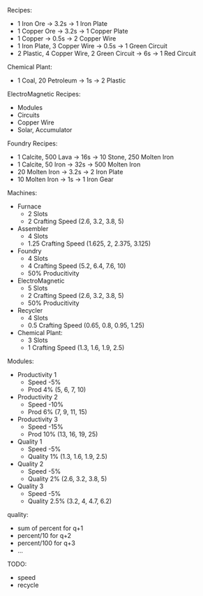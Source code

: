 Recipes:
- 1 Iron Ore -> 3.2s -> 1 Iron Plate 
- 1 Copper Ore -> 3.2s -> 1 Copper Plate 
- 1 Copper -> 0.5s -> 2 Copper Wire
- 1 Iron Plate, 3 Copper Wire -> 0.5s -> 1 Green Circuit
- 2 Plastic, 4 Copper Wire, 2 Green Circuit -> 6s -> 1 Red Circuit

Chemical Plant:
- 1 Coal, 20 Petroleum -> 1s -> 2 Plastic

ElectroMagnetic Recipes:
- Modules
- Circuits
- Copper Wire
- Solar, Accumulator

Foundry Recipes:
- 1 Calcite, 500 Lava -> 16s -> 10 Stone, 250 Molten Iron
- 1 Calcite, 50 Iron -> 32s -> 500 Molten Iron
- 20 Molten Iron -> 3.2s -> 2 Iron Plate
- 10 Molten Iron -> 1s -> 1 Iron Gear

Machines:
- Furnace 
    - 2 Slots
    - 2 Crafting Speed (2.6, 3.2, 3.8, 5)
- Assembler
    - 4 Slots
    - 1.25 Crafting Speed (1.625, 2, 2.375, 3.125)
- Foundry
    - 4 Slots
    - 4 Crafting Speed (5.2, 6.4, 7.6, 10)
    - 50% Producitivity
- ElectroMagnetic
    - 5 Slots
    - 2 Crafting Speed (2.6, 3.2, 3.8, 5)
    - 50% Producitivity
- Recycler
    - 4 Slots
    - 0.5 Crafting Speed (0.65, 0.8, 0.95, 1.25)
- Chemical Plant:
    - 3 Slots
    - 1 Crafting Speed (1.3, 1.6, 1.9, 2.5)

Modules:
- Productivity 1
    - Speed -5%
    - Prod 4% (5, 6, 7, 10)
- Productivity 2
    - Speed -10%
    - Prod 6% (7, 9, 11, 15)
- Productivity 3
    - Speed -15%
    - Prod 10% (13, 16, 19, 25)
- Quality 1
    - Speed -5%
    - Quality 1% (1.3, 1.6, 1.9, 2.5)
- Quality 2
    - Speed -5%
    - Quality 2% (2.6, 3.2, 3.8, 5)
- Quality 3
    - Speed -5%
    - Quality 2.5% (3.2, 4, 4.7, 6.2)


quality:
- sum of percent for q+1
- percent/10 for q+2
- percent/100 for q+3 
- ...

TODO:
- speed
- recycle